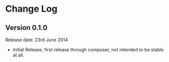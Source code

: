 # Change Log


## Version 0.1.0

Release date: 23rd June 2014

- Initial Release, first release through composer, not intended to be stable at all.
